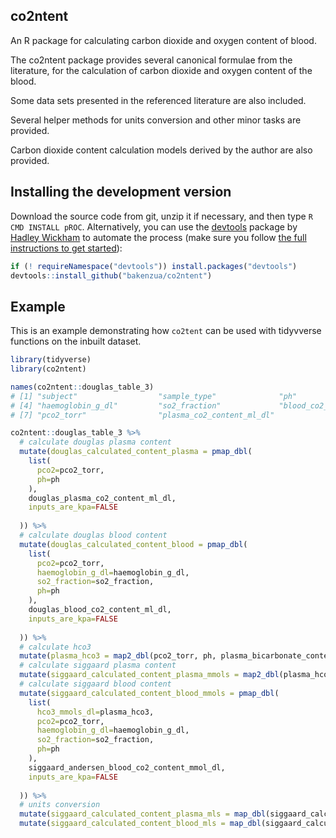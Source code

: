 co2ntent
-------

An R package for calculating carbon dioxide and oxygen content of blood.

The co2ntent package provides several canonical formulae from the
literature, for the calculation of carbon dioxide and oxygen content
of the blood.

Some data sets presented in the referenced literature are also included.

Several helper methods for units conversion and other minor tasks are
provided.

Carbon dioxide content calculation models derived by the author are
also provided.

Installing the development version
-------

Download the source code from git, unzip it if necessary, and then type `R CMD INSTALL pROC`. Alternatively, you can use the [devtools](https://github.com/hadley/devtools/wiki) package by [Hadley Wickham](http://had.co.nz/) to automate the process (make sure you follow [the full instructions to get started](http://www.rstudio.com/projects/devtools/)):

``` r
if (! requireNamespace("devtools")) install.packages("devtools")
devtools::install_github("bakenzua/co2ntent")
```

Example
-------

This is an example demonstrating how `co2tent` can be used with tidyvverse functions on the inbuilt dataset.

``` r
library(tidyverse)
library(co2ntent)

names(co2ntent::douglas_table_3)
# [1] "subject"                  "sample_type"              "ph"                      
# [4] "haemoglobin_g_dl"         "so2_fraction"             "blood_co2_content_ml_dl" 
# [7] "pco2_torr"                "plasma_co2_content_ml_dl"

co2ntent::douglas_table_3 %>%
  # calculate douglas plasma content
  mutate(douglas_calculated_content_plasma = pmap_dbl(
    list(
      pco2=pco2_torr,
      ph=ph
    ),
    douglas_plasma_co2_content_ml_dl,
    inputs_are_kpa=FALSE
    
  )) %>%
  # calculate douglas blood content
  mutate(douglas_calculated_content_blood = pmap_dbl(
    list(
      pco2=pco2_torr, 
      haemoglobin_g_dl=haemoglobin_g_dl, 
      so2_fraction=so2_fraction, 
      ph=ph
    ),
    douglas_blood_co2_content_ml_dl,
    inputs_are_kpa=FALSE
    
  )) %>%
  # calculate hco3
  mutate(plasma_hco3 = map2_dbl(pco2_torr, ph, plasma_bicarbonate_content, inputs_are_kpa=FALSE)) %>%
  # calculate siggaard plasma content
  mutate(siggaard_calculated_content_plasma_mmols = map2_dbl(plasma_hco3, pco2_torr, siggaard_andersen_plasma_co2_content_mmol_dl, inputs_are_kpa=FALSE)) %>%
  # calculate siggaard blood content
  mutate(siggaard_calculated_content_blood_mmols = pmap_dbl(
    list(
      hco3_mmols_dl=plasma_hco3,
      pco2=pco2_torr, 
      haemoglobin_g_dl=haemoglobin_g_dl, 
      so2_fraction=so2_fraction, 
      ph=ph
    ),
    siggaard_andersen_blood_co2_content_mmol_dl,
    inputs_are_kpa=FALSE
    
  )) %>%
  # units conversion
  mutate(siggaard_calculated_content_plasma_mls = map_dbl(siggaard_calculated_content_plasma_mmols, mmols_dl_to_mls_dl)) %>%
  mutate(siggaard_calculated_content_blood_mls = map_dbl(siggaard_calculated_content_blood_mmols, mmols_dl_to_mls_dl)) -> df

```
